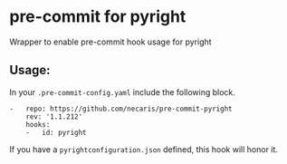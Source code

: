 # pre-commit for pyright
Wrapper to enable pre-commit hook usage for pyright

## Usage:
In your `.pre-commit-config.yaml` include the following block.

```
-   repo: https://github.com/necaris/pre-commit-pyright
    rev: '1.1.212'
    hooks:
    -   id: pyright
```

If you have a `pyrightconfiguration.json` defined, this hook will honor it.
